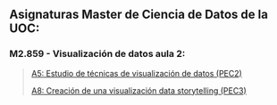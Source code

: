 
## Asignaturas Master de Ciencia de Datos de la UOC:  
###  M2.859 - Visualización de datos aula 2:  
>    [A5: Estudio de técnicas de visualización de datos (PEC2)](https://baltiboix.github.io/Visual_PEC2)  
>      
>    [A8: Creación de una visualización data storytelling (PEC3)](https://public.flourish.studio/story/1052926/)
